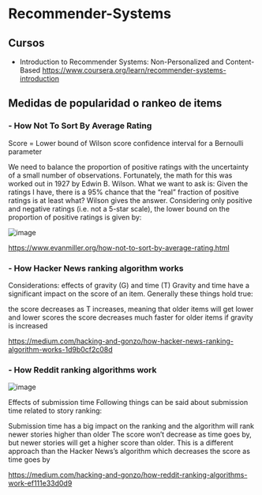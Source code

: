 # Recommender-Systems

## Cursos

  - Introduction to Recommender Systems: Non-Personalized and Content-Based
    https://www.coursera.org/learn/recommender-systems-introduction

## Medidas de popularidad o rankeo de items
### - How Not To Sort By Average Rating
Score = Lower bound of Wilson score confidence interval for a Bernoulli parameter

We need to balance the proportion of positive ratings with the uncertainty of a small number of observations. Fortunately, the math for this was worked out in 1927 by Edwin B. Wilson. What we want to ask is: Given the ratings I have, there is a 95% chance that the “real” fraction of positive ratings is at least what? Wilson gives the answer. Considering only positive and negative ratings (i.e. not a 5-star scale), the lower bound on the proportion of positive ratings is given by:

![image](https://user-images.githubusercontent.com/22348584/168808923-9e278b0f-fe8a-45ad-baf5-b14db8aba3d2.png)


https://www.evanmiller.org/how-not-to-sort-by-average-rating.html

### - How Hacker News ranking algorithm works

Considerations: effects of gravity (G) and time (T)
Gravity and time have a significant impact on the score of an item. Generally these things hold true:

the score decreases as T increases, meaning that older items will get lower and lower scores
the score decreases much faster for older items if gravity is increased

https://medium.com/hacking-and-gonzo/how-hacker-news-ranking-algorithm-works-1d9b0cf2c08d


### - How Reddit ranking algorithms work

![image](https://user-images.githubusercontent.com/22348584/168810443-ce0926f7-b314-4ff3-8fa3-025259da7440.png)

Effects of submission time
Following things can be said about submission time related to story ranking:

Submission time has a big impact on the ranking and the algorithm will rank newer stories higher than older
The score won’t decrease as time goes by, but newer stories will get a higher score than older. This is a different approach than the Hacker News’s algorithm which decreases the score as time goes by


https://medium.com/hacking-and-gonzo/how-reddit-ranking-algorithms-work-ef111e33d0d9
